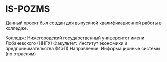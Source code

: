 # IS-POZMS

Данный проект был создан для выпускной квалификационной работы в колледже.

Колледж: Нижегородский государственный университет имени Лобачевского (ННГУ)
Факультет: Институт экономики и предпринимательства (ИЭП)
Направление: Информационные системы (по отраслям)
